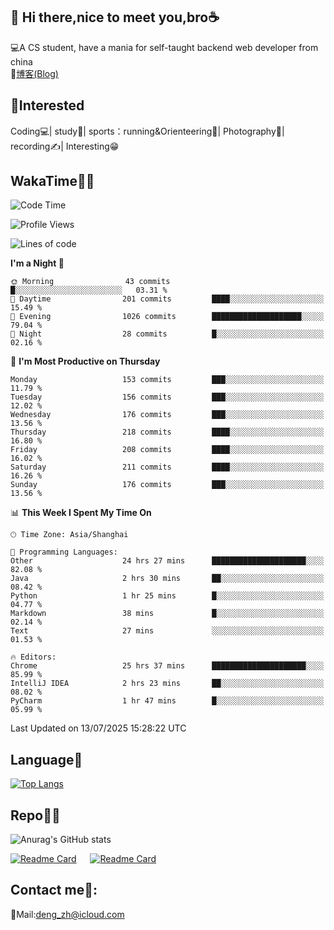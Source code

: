 👋 Hi there,nice to meet you,bro☕
---
💻A CS student, have a mania for self-taught backend web developer from china   
📌[博客(Blog)](https://github.com/HealUP/MyBlog)

 <!-- waka-box start -->
 <!-- waka-box end -->
 
🧲**Interested**
--
Coding💻| study📖| sports：running&Orienteering🏃‍| Photography📸| recording✍️| Interesting😁

WakaTime👨‍💻
---
<!--START_SECTION:waka-->
![Code Time](http://img.shields.io/badge/Code%20Time-3%2C264%20hrs%2032%20mins-blue)

![Profile Views](http://img.shields.io/badge/Profile%20Views-0-blue)

![Lines of code](https://img.shields.io/badge/From%20Hello%20World%20I%27ve%20Written-205.1%20thousand%20lines%20of%20code-blue)

**I'm a Night 🦉** 

```text
🌞 Morning                43 commits          █░░░░░░░░░░░░░░░░░░░░░░░░   03.31 % 
🌆 Daytime                201 commits         ████░░░░░░░░░░░░░░░░░░░░░   15.49 % 
🌃 Evening                1026 commits        ████████████████████░░░░░   79.04 % 
🌙 Night                  28 commits          █░░░░░░░░░░░░░░░░░░░░░░░░   02.16 % 
```
📅 **I'm Most Productive on Thursday** 

```text
Monday                   153 commits         ███░░░░░░░░░░░░░░░░░░░░░░   11.79 % 
Tuesday                  156 commits         ███░░░░░░░░░░░░░░░░░░░░░░   12.02 % 
Wednesday                176 commits         ███░░░░░░░░░░░░░░░░░░░░░░   13.56 % 
Thursday                 218 commits         ████░░░░░░░░░░░░░░░░░░░░░   16.80 % 
Friday                   208 commits         ████░░░░░░░░░░░░░░░░░░░░░   16.02 % 
Saturday                 211 commits         ████░░░░░░░░░░░░░░░░░░░░░   16.26 % 
Sunday                   176 commits         ███░░░░░░░░░░░░░░░░░░░░░░   13.56 % 
```


📊 **This Week I Spent My Time On** 

```text
🕑︎ Time Zone: Asia/Shanghai

💬 Programming Languages: 
Other                    24 hrs 27 mins      █████████████████████░░░░   82.08 % 
Java                     2 hrs 30 mins       ██░░░░░░░░░░░░░░░░░░░░░░░   08.42 % 
Python                   1 hr 25 mins        █░░░░░░░░░░░░░░░░░░░░░░░░   04.77 % 
Markdown                 38 mins             █░░░░░░░░░░░░░░░░░░░░░░░░   02.14 % 
Text                     27 mins             ░░░░░░░░░░░░░░░░░░░░░░░░░   01.53 % 

🔥 Editors: 
Chrome                   25 hrs 37 mins      █████████████████████░░░░   85.99 % 
IntelliJ IDEA            2 hrs 23 mins       ██░░░░░░░░░░░░░░░░░░░░░░░   08.02 % 
PyCharm                  1 hr 47 mins        █░░░░░░░░░░░░░░░░░░░░░░░░   05.99 % 
```


 Last Updated on 13/07/2025 15:28:22 UTC
<!--END_SECTION:waka-->

Language🚀
---
[![Top Langs](https://github-readme-stats.vercel.app/api/top-langs/?username=HealUP&layout=compact&hide_border=true)](https://github.com/HealUP)

Repo🧑‍💻
---
![Anurag's GitHub stats](https://github-readme-stats.vercel.app/api?username=HealUP&count_private=true&show_icons=true&theme=gruvbox&hide_border=true) 

[![Readme Card](https://github-readme-stats.vercel.app/api/pin/?username=HealUP&repo=InternetEy&theme=transparent)](https://github.com/HealUP/InternetEy) &emsp;
[![Readme Card](https://github-readme-stats.vercel.app/api/pin/?username=HealUP&repo=CampusExperience&theme=transparent)](https://github.com/HealUP/CampusExperience)


Contact me📱:
---
📮Mail:deng_zh@icloud.com  
